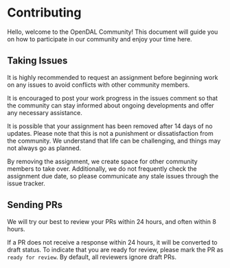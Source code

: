 # Contributing

Hello, welcome to the OpenDAL Community! This document will guide you on how to participate in our community and enjoy your time here.

## Taking Issues

It is highly recommended to request an assignment before beginning work on any issues to avoid conflicts with other community members.

It is encouraged to post your work progress in the issues comment so that the community can stay informed about ongoing developments and offer any necessary assistance.

It is possible that your assignment has been removed after 14 days of no updates. Please note that this is not a punishment or dissatisfaction from the community. We understand that life can be challenging, and things may not always go as planned.

By removing the assignment, we create space for other community members to take over. Additionally, we do not frequently check the assignment due date, so please communicate any stale issues through the issue tracker.

## Sending PRs

We will try our best to review your PRs within 24 hours, and often within 8 hours.

If a PR does not receive a response within 24 hours, it will be converted to draft status. To indicate that you are ready for review, please mark the PR as `ready for review`. By default, all reviewers ignore draft PRs.
